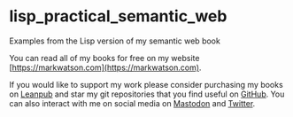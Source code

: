 # lisp_practical_semantic_web
Examples from the Lisp version of my semantic web book

You can read all of my books for free on my
website [https://markwatson.com](https://markwatson.com).

If you would like to support my work please consider purchasing my books on [Leanpub](https://leanpub.com/u/markwatson) and star my git repositories that you find useful on [GitHub](https://github.com/mark-watson?tab=repositories&q=&type=public). You can also interact with me on social media on [Mastodon](https://mastodon.social/@mark_watson) and [Twitter](https://twitter.com/mark_l_watson).
